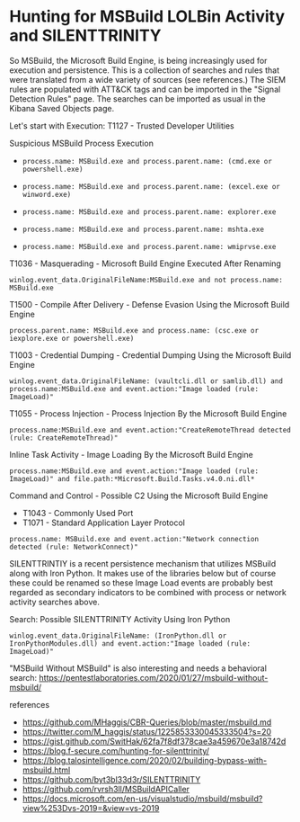 # Hunting for MSBuild LOLBin Activity and SILENTTRINITY

So MSBuild, the Microsoft Build Engine, is being increasingly used for execution and persistence. This is a collection of searches and rules that were translated from a wide variety of sources (see references.) The SIEM rules are populated with ATT&CK tags and can be imported in the "Signal Detection Rules" page. The searches can be imported as usual in the Kibana Saved Objects page.

Let's start with Execution:
T1127 - Trusted Developer Utilities

Suspicious MSBuild Process Execution

- `process.name: MSBuild.exe and process.parent.name: (cmd.exe or powershell.exe)`

- `process.name: MSBuild.exe and process.parent.name: (excel.exe or winword.exe)`

- `process.name: MSBuild.exe and process.parent.name: explorer.exe`

- `process.name: MSBuild.exe and process.parent.name: mshta.exe`

- `process.name: MSBuild.exe and process.parent.name: wmiprvse.exe`

T1036 - Masquerading - Microsoft Build Engine Executed After Renaming

`winlog.event_data.OriginalFileName:MSBuild.exe and not process.name: MSBuild.exe`

T1500 - Compile After Delivery - Defense Evasion Using the Microsoft Build Engine

`process.parent.name: MSBuild.exe and process.name: (csc.exe or iexplore.exe or powershell.exe)`

T1003  - Credential Dumping - Credential Dumping Using the Microsoft Build Engine

`winlog.event_data.OriginalFileName: (vaultcli.dll or samlib.dll) and process.name:MSBuild.exe and event.action:"Image loaded (rule: ImageLoad)"`

T1055 - Process Injection - Process Injection By the Microsoft Build Engine

`process.name:MSBuild.exe and event.action:"CreateRemoteThread detected (rule: CreateRemoteThread)"`

Inline Task Activity - 	Image Loading By the Microsoft Build Engine

`process.name:MSBuild.exe and event.action:"Image loaded (rule: ImageLoad)" and file.path:*Microsoft.Build.Tasks.v4.0.ni.dll*`

Command and Control - Possible C2 Using the Microsoft Build Engine
- T1043 - Commonly Used Port
- T1071 - Standard Application Layer Protocol

`process.name: MSBuild.exe and event.action:"Network connection detected (rule: NetworkConnect)"`

SILENTTRINTIY is a recent persistence mechanism that utilizes MSBuild along with Iron Python. It makes use of the libraries below but of course these could be renamed so these Image Load events are probably best regarded as secondary indicators to be combined with process or network activity searches above.

Search: Possible SILENTTRINITY Activity Using Iron Python

`winlog.event_data.OriginalFileName: (IronPython.dll or IronPythonModules.dll) and event.action:"Image loaded (rule: ImageLoad)"`

"MSBuild Without MSBuild" is also interesting and needs a behavioral search: https://pentestlaboratories.com/2020/01/27/msbuild-without-msbuild/

references

- https://github.com/MHaggis/CBR-Queries/blob/master/msbuild.md
- https://twitter.com/M_haggis/status/1225853330045333504?s=20
- https://gist.github.com/SwitHak/62fa7f8df378cae3a459670e3a18742d
- https://blog.f-secure.com/hunting-for-silenttrinity/
- https://blog.talosintelligence.com/2020/02/building-bypass-with-msbuild.html
- https://github.com/byt3bl33d3r/SILENTTRINITY
- https://github.com/rvrsh3ll/MSBuildAPICaller
- https://docs.microsoft.com/en-us/visualstudio/msbuild/msbuild?view%253Dvs-2019=&view=vs-2019
